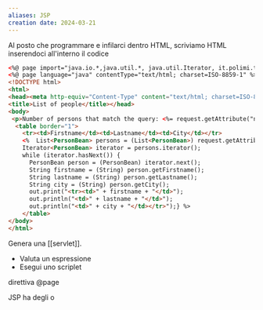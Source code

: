 ```yaml
---
aliases: JSP
creation date: 2024-03-21
---
```


Al posto che programmare e infilarci dentro HTML, scriviamo HTML inserendoci all'interno il codice

```html
<%@ page import="java.io.*,java.util.*, java.util.Iterator, it.polimi.tiw.beans.*"%>
<%@ page language="java" contentType="text/html; charset=ISO-8859-1" %>
<!DOCTYPE html>
<html>
<head><meta http-equiv="Content-Type" content="text/html; charset=ISO-8859-1">
<title>List of people</title></head>
<body>
 <p>Number of persons that match the query: <%= request.getAttribute("number") %></p>
  <table border="1">
    <tr><td>Firstname</td><td>Lastname</td><td>City</td></tr>
    <%  List<PersonBean> persons = (List<PersonBean>) request.getAttribute("persons");
	Iterator<PersonBean> iterator = persons.iterator();
	while (iterator.hasNext()) {
	  PersonBean person = (PersonBean) iterator.next();
	  String firstname = (String) person.getFirstname();
	  String lastname = (String) person.getLastname();
	  String city = (String) person.getCity();
	  out.print("<tr><td>" + firstname + "</td>");
	  out.println("<td>" + lastname + "</td>");
	  out.println("<td>" + city + "</td></tr>");} %>
	</table>
</body>
</html>
```

Genera una [[servlet]]. 
- Valuta un espressione
- Esegui uno scriplet

direttiva @page

JSP ha degli o